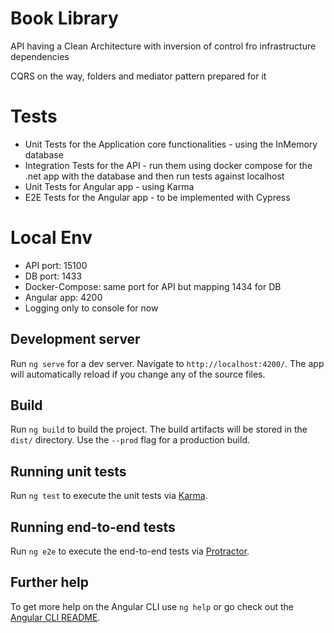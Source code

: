 # Book Library

API having a Clean Architecture with inversion of control fro infrastructure dependencies

CQRS on the way, folders and mediator pattern prepared for it

# Tests
- Unit Tests for the Application core functionalities - using the InMemory database
- Integration Tests for the API - run them using docker compose for the .net app with the database and then run tests against localhost
- Unit Tests for Angular app - using Karma
- E2E Tests for the Angular app - to be implemented with Cypress

# Local Env
- API port: 15100
- DB port: 1433
- Docker-Compose: same port for API but mapping 1434 for DB 
- Angular app: 4200
- Logging only to console for now

## Development server

Run `ng serve` for a dev server. Navigate to `http://localhost:4200/`. The app will automatically reload if you change any of the source files.

## Build

Run `ng build` to build the project. The build artifacts will be stored in the `dist/` directory. Use the `--prod` flag for a production build.

## Running unit tests

Run `ng test` to execute the unit tests via [Karma](https://karma-runner.github.io).

## Running end-to-end tests

Run `ng e2e` to execute the end-to-end tests via [Protractor](http://www.protractortest.org/).

## Further help

To get more help on the Angular CLI use `ng help` or go check out the [Angular CLI README](https://github.com/angular/angular-cli/blob/master/README.md).
